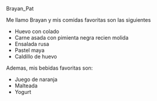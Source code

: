 Brayan_Pat

Me llamo Brayan y mis comidas favoritas son las siguientes

- Huevo con colado
- Carne asada con pimienta negra recien molida
- Ensalada rusa
- Pastel maya
- Caldillo de huevo

Ademas, mis bebidas favoritas son: 

- Juego de naranja
- Malteada
- Yogurt


